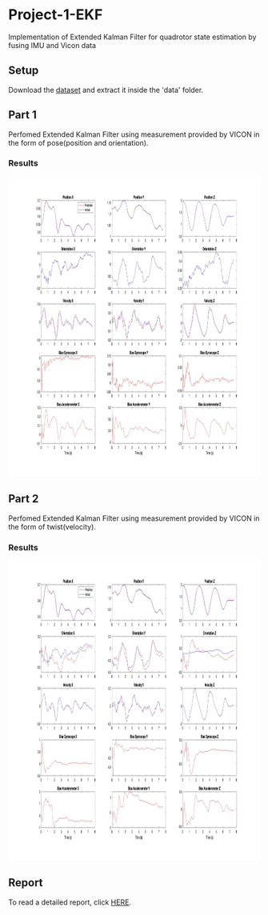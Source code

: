 # Project-1-EKF
Implementation of Extended Kalman Filter for quadrotor state estimation by fusing IMU and Vicon data

## Setup
Download the [dataset](https://drive.google.com/uc?export=download&id=1Lb3spfN2pWJxw6UBiNjGD65PiUzzj0yH) and extract it inside the 'data' folder.
## Part 1
Perfomed Extended Kalman Filter using measurement provided by VICON in the form of pose(position and orientation).

### Results
<p align = 'center'><img src ='assets/EKF1.jpg' width="1000" height="600" ></p> 

## Part 2
Perfomed Extended Kalman Filter using measurement provided by VICON in the form of twist(velocity).

### Results
<p align = 'center'><img src ='assets/EKF2.jpg' width="1000" height="600" ></p> 

## Report
To read a detailed report, click [HERE](assets/Report.pdf).

